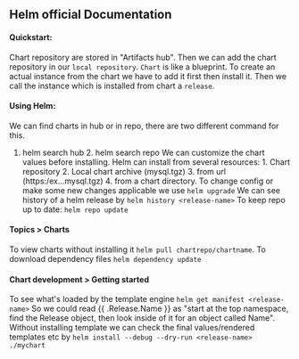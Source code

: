 ## Helm official Documentation

#### Quickstart: 
  Chart repository are stored in "Artifacts hub".
  Then we can add the chart repository in our `local repository`. 
  `Chart` is like a blueprint.
  To create an actual instance from the chart we have to add it first then install it.
  Then we call the instance which is installed from chart a `release`.

#### Using Helm: 
  We can find charts in hub or in repo, there are two different command for this.
  1. helm search hub 2. helm search repo
  We can customize the chart values before installing.
  Helm can install from several resources: 1. Chart repository 2. Local chart archive (mysql.tgz) 3. from url (https:/ex...mysql.tgz) 4. from a chart directory.
  To change config or make some new changes applicable we use `helm upgrade` 
  We can see history of a helm release by `helm history <release-name>`
  To keep repo up to date: `helm repo update`

#### Topics > Charts
  To view charts without installing it `helm pull chartrepo/chartname`.
  To download dependency files `helm dependency update`
#### Chart development > Getting started
  To see what's loaded by the template engine `helm get manifest <release-name>`
  So we could read {{ .Release.Name }} as "start at the top namespace, find the Release object, then look inside of it for an object called Name".
  Without installing template we can check the final values/rendered templates etc by `helm install --debug --dry-run <release-name> ./mychart`